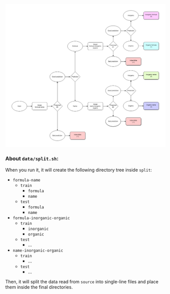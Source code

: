 ![inorganic.png](doc/classifier.png?raw=true "Flowchart")

### About `data/split.sh`:

When you run it, it will create the following directory tree inside `split`:

* `formula-name`
    * `train`
        * `formula`
        * `name`
    * `test`
        * `formula`
        * `name`
* `formula-inorganic-organic`
    * `train`
        * `inorganic`
        * `organic`
    * `test`
        * ...
* `name-inorganic-organic`
    * `train`
        * ...
    * `test`
        * ...

Then, it will split the data read from `source` into single-line files and place them inside the final directories.
